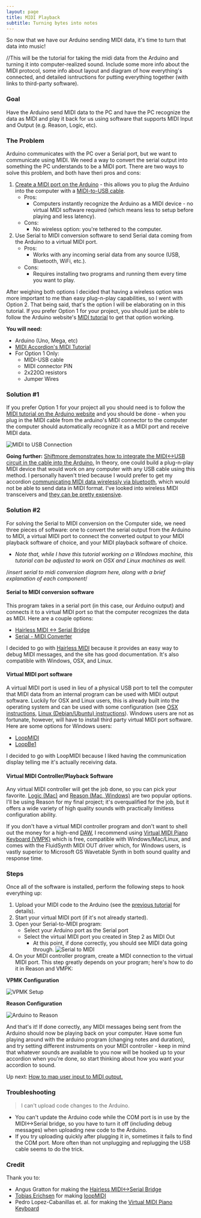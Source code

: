 ```yaml
---
layout: page
title: MIDI Playback
subtitle: Turning bytes into notes
---
```


So now that we have our Arduino sending MIDI data, it's time to turn that data into music!

//This will be the tutorial for taking the midi data from the Arduino and turning it into computer-realized sound.  Include some more info about the MIDI protocol, some info about layout and diagram of how everything's connected, and detailed isntructions for putting everything together (with links to third-party software).

### Goal

Have the Arduino send MIDI data to the PC and have the PC recognize the data as MIDI and play it back for us using software that supports MIDI Input and Output (e.g. Reason, Logic, etc).

### The Problem

Arduino communicates with the PC over a Serial port, but we want to communicate using MIDI.  We need a way to convert the serial output into something the PC understands to be a MIDI port.  There are two ways to solve this problem, and both have theri pros and cons:

1. [Create a MIDI port on the Arduino](https://www.arduino.cc/en/Tutorial/Midi) - this allows you to plug the Arduino into the computer with a [MIDI-to-USB cable](https://www.amazon.com/USB-MIDI-Converter-Keyboard-Window/dp/B0047AVN3M).
    - Pros:
	    - Computers instantly recognize the Arduino as a MIDI device - no virtual MIDI software required (which means less to setup before playing and less latency).
	- Cons:
	    - No wireless option: you're tethered to the computer.
2. Use Serial to MIDI conversion software to send Serial data coming from the Arduino to a virtual MIDI port.
    - Pros:
	    - Works with any incoming serial data from any source (USB, Bluetooth, WiFi, etc.).
	- Cons:
	    - Requires installing two programs and running them every time you want to play.

After weighing both options I decided that having a wireless option was more important to me than easy plug-n-play capabilities, so I went with Option 2.  That being said, that's the option I will be elaborating on in this tutorial.  If you prefer Option 1 for your project, you should just be able to follow the Arduino website's [MIDI tutorial](https://www.arduino.cc/en/Tutorial/Midi) to get that option working.

**You will need:**

- Arduino (Uno, Mega, etc)
- [MIDI Accordion's MIDI Tutorial](https://github.com/bvavra/MIDI_Accordion/tree/master/Prototypes/MIDI_Tutorial)
- For Option 1 Only:
    - MIDI-USB cable
    - MIDI connector PIN
    - 2x220Ω resistors
    - Jumper Wires

### Solution #1

If you prefer Option 1 for your project all you should need is to follow the [MIDI tutorial on the Arduino website](https://www.arduino.cc/en/Tutorial/Midi) and you should be done - when you plug in the MIDI cable from the arduino's MIDI connector to the computer the computer should automatically recognize it as a MIDI port and receive MIDI data.

![MIDI to USB Connection](https://raw.githubusercontent.com/bvavra/MIDI_Accordion/gh-pages/img/midi/midi_to_usb_connection.jpg)

**Going further:** [Shiftmore demonstrates how to integrate the MIDI<->USB circuit in the cable into the Arduino.](http://shiftmore.blogspot.com/2010/01/quick-and-dirty-arduino-midi-over-usb.html)  In theory, one could build a plug-n-play MIDI device that would work on any computer with any USB cable using this method.  I personally haven't tried because I would prefer to get my accordion [communicating MIDI data wirelessly via bluetooth](bluetooth), which would not be able to send data in MIDI format.  I've looked into wireless MIDI transceivers and [they can be pretty expensive](https://www.google.com/webhp?sourceid=chrome-instant&ion=1&espv=2&ie=UTF-8#tbm=shop&q=wireless+midi+to+usb+transceiver).

### Solution #2

For solving the Serial to MIDI conversion on the Computer side, we need three pieces of software: one to convert the serial output from the Arduino to MIDI, a virtual MIDI port to connect the converted output to your MIDI playback software of choice, and your MIDI playback software of choice.  

- *Note that, while I have this tutorial working on a Windows machine, this tutorial can be adjusted to work on OSX and Linux machines as well.*

/*insert serial to midi conversion diagram here, along with a brief explanation of each component*/

#### Serial to MIDI conversion software

This program takes in a serial port (in this case, our Arduino output) and connects it to a virtual MIDI port so that the computer recognizes the data as MIDI.  Here are a couple options:

- [Hairless MIDI <-> Serial Bridge](http://projectgus.github.io/hairless-midiserial/)
- [Serial - MIDI Converter](http://spikenzielabs.com/SpikenzieLabs/Serial_MIDI.html)

I decided to go with [Hairless MIDI](http://projectgus.github.io/hairless-midiserial/) because it provides an easy way to debug MIDI messages, and the site has good documentation.  It's also compatible with Windows, OSX, and Linux.

#### Virtual MIDI port software

A virtual MIDI port is used in lieu of a physical USB port to tell the computer that MIDI data from an internal program can be used with MIDI output software.  Luckily for OSX and Linux users, this is already built into the operating system and can be used with some configuration (see [OSX instructions](http://feelyoursound.com/setup-midi-os-x/), [Linux (Debian/Ubuntu) instructions](https://ubuntuforums.org/showthread.php?t=1445186)).  Windows users are not as fortunate, however, will have to install third party virtual MIDI port software.  Here are some options for Windows users:

- [LoopMIDI](http://www.tobias-erichsen.de/software/loopmidi.html)
- [LoopBe1](http://nerds.de/en/loopbe1.html)

I decided to go with LoopMIDI because I liked having the communication display telling me it's actually receiving data.

#### Virtual MIDI Controller/Playback Software

Any virtual MIDI controller will get the job done, so you can pick your favorite.  [Logic (Mac)](http://www.apple.com/logic-pro/) and [Reason (Mac, Windows)](https://www.propellerheads.se/reason) are two popular options.  I'll be using Reason for my final project; it's overqualified for the job, but it offers a wide variety of high quality sounds with practically limitless configuration ability.

If you don't have a virtual MIDI controller program and don't want to shell out the money for a high-end [DAW](https://en.wikipedia.org/wiki/Digital_audio_workstation), I recommend using [Virtual MIDI Piano Keyboard (VMPK)](http://vmpk.sourceforge.net/) which is free, compatible with Windows/Mac/Linux, and comes with the FluidSynth MIDI OUT driver which, for Windows users, is vastly superior to Microsoft GS Wavetable Synth in both sound quality and response time.

### Steps

Once all of the software is installed, perform the following steps to hook everything up:

1. Upload your MIDI code to the Arduino (see the [previous tutorial](../sending-midi) for details).
2. Start your virtual MIDI port (if it's not already started).
3. Open your Serial-to-MIDI program:
    - Select your Arduino port as the Serial port
    - Select the virtual MIDI port you created in Step 2 as MIDI Out
        - At this point, if done correctly, you should see MIDI data going through. 
![Serial to MIDI](https://raw.githubusercontent.com/bvavra/MIDI_Accordion/gh-pages/img/midi/serial_to_midi.GIF)
4. On your MIDI controller program, create a MIDI connection to the virtual MIDI port.  This step greatly depends on your program; here's how to do it in Reason and VMPK: 

**VPMK Configuration**

![VPMK Setup](https://raw.githubusercontent.com/bvavra/MIDI_Accordion/gh-pages/img/midi/vmpk_2.JPG)

**Reason Configuration**

![Arduino to Reason](https://raw.githubusercontent.com/bvavra/MIDI_Accordion/gh-pages/img/midi/arduino_to_reason.GIF)

And that's it!  If done correctly, any MIDI messages being sent from the Arduino should now be playing back on your computer.  Have some fun playing around with the arduino program (changing notes and duration), and try setting different instruments on your MIDI controller - keep in mind that whatever sounds are available to you now will be hooked up to your accordion when you're done, so start thinking about how you want your accordion to sound.

Up next: [How to map user input to MIDI output.](../opto-interruptor)

### Troubleshooting

> I can't upload code changes to the Arduino.

- You can't update the Arduino code while the COM port is in use by the MIDI<->Serial bridge, so you have to turn it off (including debug messages) when uploading new code to the Arduino.
- If you try uploading quickly after plugging it in, sometimes it fails to find the COM port.  More often than not unplugging and replugging the USB cable seems to do the trick.

### Credit

Thank you to:
- Angus Gratton for making the [Hairless MIDI<->Serial Bridge](http://projectgus.github.io/hairless-midiserial/)
- [Tobias Erichsen](http://www.tobias-erichsen.de/) for making [loopMIDI](http://www.tobias-erichsen.de/software/loopmidi.html)
- Pedro Lopez-Cabanillas et. al. for making the [Virtual MIDI Piano Keyboard](http://vmpk.sourceforge.net/)